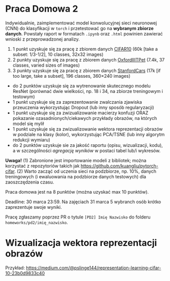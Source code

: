 # Praca Domowa 2

Indywidualnie, zaimplementować model konwolucyjnej sieci neuronowej (CNN) do klasyfikacji w `torch` i przetestować go na **wybranym zbiorze danych**. Powstały raport w formatach `.ipynb` oraz `.html` powinien zawierać wnioski z przeprowadzonej analizy.
1. 1 punkt uzyskuje się za pracę z zbiorem danych [CIFAR10](https://pytorch.org/vision/main/generated/torchvision.datasets.CIFAR10.html)  (60k [take a subset: 1/3-1/2], 10 classes, 32x32 images)
2. 2 punkty uzyskuje się za pracę z zbiorem danych [OxfordIIITPet](https://pytorch.org/vision/main/generated/torchvision.datasets.OxfordIIITPet.html)  (7.4k, 37 classes, varied sizes of images)
3. 3 punkty uzyskuje się za pracę z zbiorem danych [StanfordCars](https://pytorch.org/vision/main/generated/torchvision.datasets.StanfordCars.html) (17k [if too large, take a subset], 196 classes, 360×240 images)

- do 2 punktów uzyskuje się za wytrenowanie skutecznego modelu ResNet (porównać dwie wielkości, np. 18 i 34, na zbiorze treningowym i testowym)
- 1 punkt uzyskuje się za zaprezentowanie zwalczania zjawiska przeuczenia wykorzystując Dropout (lub inny sposób regularyzacji)
- 1 punkt uzyskuje się za zwizualizowanie macierzy konfuzji ORAZ pokazanie ozasadnionych/ciekawych przykłady obrazów, na których model się mylił 
- 1 punkt uzyskuje się za zwizualizowanie wektora reprezentacji obrazów w podziale na klasy (kolor), wykorzystując PCA/TSNE (lub inny algorytm redukcji wymiaru)
- do 2 punktów uzyskuje sie za jakość raportu (opisu, wizualizacji, kodu), a w szczególności *agregację wyników* w postaci tabel lub/i wykresów.

**Uwaga!** (1) Zabronione jest importowanie modeli z bibliotek; można korzystać z repozytoriów takich jak https://github.com/kuangliu/pytorch-cifar. (2) Warto zacząć od uczenia sieci na podzbiorze, np. 10%, danych treningowych (i ewaluowania na podzbiorze danych testowych) dla zaoszczędzenia czasu. 

Praca domowa jest na 8 punktów (można uzyskać max 10 punktów).

Deadline: 30 marca 23:59. Na zajęciach 31 marca 5 wybranch osób krótko zaprezentuje swoje wyniki.

Pracę zgłaszamy poprzez PR o tytule `[PD2] Imię Nazwisko` do folderu `homeworks/pd2/imię_nazwisko`.

# Wizualizacja wektora reprezentacji obrazów

Przykład: https://medium.com/@pslinge144/representation-learning-cifar-10-23b0d9833c40
